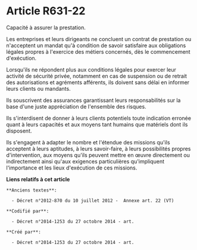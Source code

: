 # Article R631-22

Capacité à assurer la prestation.

Les entreprises et leurs dirigeants ne concluent un contrat de prestation ou n'acceptent un mandat qu'à condition de savoir
satisfaire aux obligations légales propres à l'exercice des métiers concernés, dès le commencement d'exécution.

Lorsqu'ils ne répondent plus aux conditions légales pour exercer leur activité de sécurité privée, notamment en cas de
suspension ou de retrait des autorisations et agréments afférents, ils doivent sans délai en informer leurs clients ou
mandants.

Ils souscrivent des assurances garantissant leurs responsabilités sur la base d'une juste appréciation de l'ensemble des
risques.

Ils s'interdisent de donner à leurs clients potentiels toute indication erronée quant à leurs capacités et aux moyens tant
humains que matériels dont ils disposent.

Ils s'engagent à adapter le nombre et l'étendue des missions qu'ils acceptent à leurs aptitudes, à leurs savoir-faire, à
leurs possibilités propres d'intervention, aux moyens qu'ils peuvent mettre en œuvre directement ou indirectement ainsi
qu'aux exigences particulières qu'impliquent l'importance et les lieux d'exécution de ces missions.

**Liens relatifs à cet article**

	**Anciens textes**:

	  - Décret n°2012-870 du 10 juillet 2012 -  Annexe art. 22 (VT)

	**Codifié par**:

	  - Décret n°2014-1253 du 27 octobre 2014 - art.

	**Créé par**:

	  - Décret n°2014-1253 du 27 octobre 2014 - art.
